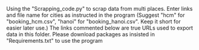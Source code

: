 Using the "Scrapping_code.py" to scrap data from multi places. 
Enter links and file name for cities as instructed in the program 
(Suggest "hcm" for "booking_hcm.csv", "hanoi" for "booking_hanoi.csv". Keep it short for easier later use.)
The links commented below are true URLs used to export data in this folder.
Please download packages as insisted in "Requirements.txt" to use the program
